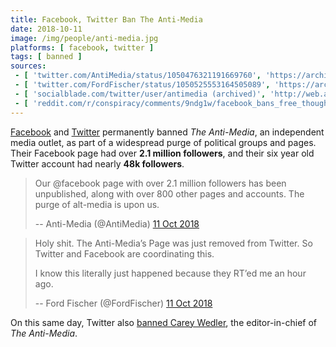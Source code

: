 ```yaml
---
title: Facebook, Twitter Ban The Anti-Media
date: 2018-10-11
image: /img/people/anti-media.jpg
platforms: [ facebook, twitter ]
tags: [ banned ]
sources:
 - [ 'twitter.com/AntiMedia/status/1050476321191669760', 'https://archive.is/LDBuo' ]
 - [ 'twitter.com/FordFischer/status/1050525553164505089', 'https://archive.is/OKatE' ]
 - [ 'socialblade.com/twitter/user/antimedia (archived)', 'http://web.archive.org/web/20201113140137/https://socialblade.com/twitter/user/antimedia' ]
 - [ 'reddit.com/r/conspiracy/comments/9ndg1w/facebook_bans_free_thought_project_press_for/', 'https://archive.is/8lIaQ' ]
---
```


[Facebook](/facebook/) and [Twitter](/twitter/) permanently banned _The
Anti-Media_, an independent media outlet, as part of a widespread purge of
political groups and pages. Their Facebook page had over **2.1 million
followers**, and their six year old Twitter account had nearly **48k
followers**.

> Our @facebook page with over 2.1 million followers has been unpublished,
> along with over 800 other pages and accounts. The purge of alt-media is upon
> us.
>
> -- Anti-Media (@AntiMedia) [11 Oct 2018](https://archive.is/LDBuo)

> Holy shit. The Anti-Media’s Page was just removed from Twitter. So Twitter
> and Facebook are coordinating this.
>
> I know this literally just happened because they RT’ed me an hour ago.
>
> -- Ford Fischer (@FordFischer) [11 Oct 2018](https://archive.is/OKatE#selection-1389.0-1389.182)

On this same day, Twitter also [banned Carey
Wedler](/events/twitter-bans-carey-wedler/), the editor-in-chief of _The
Anti-Media_.
